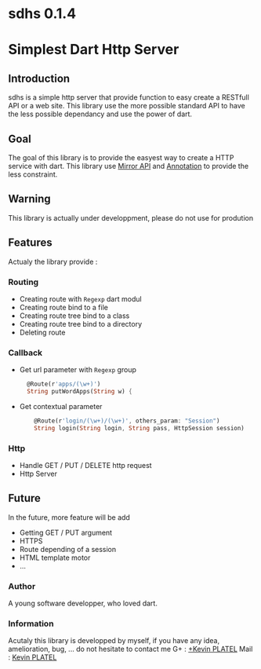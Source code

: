 sdhs 0.1.4
======

# Simplest Dart Http Server
## Introduction
sdhs is a simple http server that provide function to easy create a RESTfull API or a web site.
This library use the more possible standard API to have the less possible dependancy and use the power of dart.

## Goal
The goal of this library is to provide the easyest way to create a HTTP service with dart.
This library use [Mirror API](https://api.dartlang.org/apidocs/channels/stable/#dart-mirrors.Mirror) and [Annotation](https://api.dartlang.org/apidocs/channels/stable/#analyzer/analyzer.Annotation) to provide the less constraint.

## Warning
This library is actually under developpment, please do not use for prodution

## Features

Actualy the library provide :
  ### Routing
  * Creating route with `Regexp` dart modul
  * Creating route bind to a file
  * Creating route tree bind to a class
  * Creating route tree bind to a directory
  * Deleting route
  ### Callback
  * Get url parameter with `Regexp` group
    ```dart
      @Route(r'apps/(\w+)')
      String putWordApps(String w) {
    ```
  * Get contextual parameter
    ```dart
        @Route(r'login/(\w+)/(\w+)', others_param: "Session")
        String login(String login, String pass, HttpSession session) 
    ```
  ### Http
  * Handle GET / PUT / DELETE http request
  * Http Server
  
  
## Future
In the future, more feature will be add
  * Getting GET / PUT argument
  * HTTPS
  * Route depending of a session
  * HTML template motor
  * ...

### Author

A young software developper, who loved dart.
  
### Information
Acutaly this library is developped by myself, if you have any idea, amelioration, bug, ... do not hesitate to contact me
G+ : [+Kevin PLATEL](https://plus.google.com/+KévinPlatel)
Mail : [Kevin PLATEL](platel.kevin@gmail.com)
